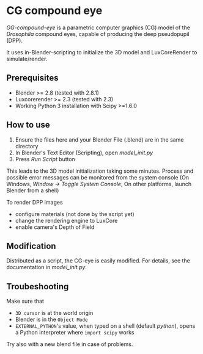 # CG compound eye

*GG-compound-eye* is a parametric computer graphics (CG) model of
the *Drosophila* compound eyes, capable of producing the deep pseudopupil (DPP).

It uses in-Blender-scripting to initialize the 3D model
and LuxCoreRender to simulate/render.


## Prerequisites

* Blender >= 2.8 (tested with 2.8.1)
* Luxcorerender >= 2.3 (tested with 2.3)
* Working Python 3 installation with Scipy >=1.6.0

## How to use

1) Ensure the files here and your Blender File (.blend) are in the same directory
1) In Blender's Text Editor (Scripting), open *model_init.py*
1) Press *Run Script* button

This leads to the 3D model initialization taking some minutes.
Process and possible error messages can be monitored from the system console
(On Windows, *Window -> Toggle System Console*; On other platforms, launch Blender from a shell)

To render DPP images
* configure materials (not done by the script yet)
* change the rendering engine to LuxCore
* enable camera's Depth of Field

## Modification

Distributed as a script, the CG-eye is easily modified.
For details, see the documentation in *model_init.py*.

## Troubeshooting

Make sure that

* `3D cursor` is at the world origin
* Blender is in the `Object Mode`
* `EXTERNAL_PYTHON`'s value, when typed on a shell (default *python*), opens a Python interpreter where `import scipy` works

Try also with a new blend file in case of problems.
